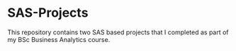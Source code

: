 # SAS-Projects
This repository contains two SAS based projects that I completed as part of my BSc Business Analytics course. 
